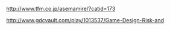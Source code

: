 http://www.tfm.co.jp/asemamire/?catid=173

http://www.gdcvault.com/play/1013537/Game-Design-Risk-and